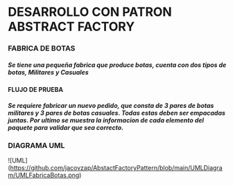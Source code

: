 # DESARROLLO CON PATRON ABSTRACT FACTORY 

### FABRICA DE BOTAS
##### Se tiene una pequeña fabrica que produce botas, cuenta con dos tipos de botas, Militares y Casuales
#### FLUJO DE PRUEBA 
##### Se requiere fabricar un nuevo pedido, que consta de 3 pares de botas militares y 3 pares de botas casuales. Todas estas deben ser empacadas juntas. Por ultimo se muestra la informacion de cada elemento del paquete para validar que sea correcto.

### DIAGRAMA UML
![UML] (https://github.com/jacovzap/AbstactFactoryPattern/blob/main/UMLDiagram/UMLFabricaBotas.png)
